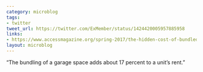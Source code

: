 ```yaml
---
category: microblog
tags:
- twitter
tweet_url: https://twitter.com/ExMember/status/1424420005957885958
links:
- https://www.accessmagazine.org/spring-2017/the-hidden-cost-of-bundled-parking/
layout: microblog
---
```

“The bundling of a garage space adds about 17 percent to a unit’s rent.”
